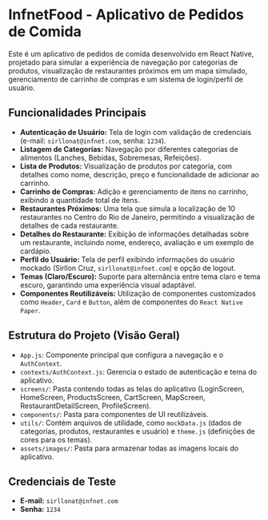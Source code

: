 
# InfnetFood - Aplicativo de Pedidos de Comida

Este é um aplicativo de pedidos de comida desenvolvido em React Native, projetado para simular a experiência de navegação por categorias de produtos, visualização de restaurantes próximos em um mapa simulado, gerenciamento de carrinho de compras e um sistema de login/perfil de usuário.

## Funcionalidades Principais

* **Autenticação de Usuário:** Tela de login com validação de credenciais (e-mail: `sirllonat@infnet.com`, senha: `1234`).
* **Listagem de Categorias:** Navegação por diferentes categorias de alimentos (Lanches, Bebidas, Sobremesas, Refeições).
* **Lista de Produtos:** Visualização de produtos por categoria, com detalhes como nome, descrição, preço e funcionalidade de adicionar ao carrinho.
* **Carrinho de Compras:** Adição e gerenciamento de itens no carrinho, exibindo a quantidade total de itens.
* **Restaurantes Próximos:** Uma tela que simula a localização de 10 restaurantes no Centro do Rio de Janeiro, permitindo a visualização de detalhes de cada restaurante.
* **Detalhes do Restaurante:** Exibição de informações detalhadas sobre um restaurante, incluindo nome, endereço, avaliação e um exemplo de cardápio.
* **Perfil do Usuário:** Tela de perfil exibindo informações do usuário mockado (Sirllon Cruz, `sirllonat@infnet.com`) e opção de logout.
* **Temas (Claro/Escuro):** Suporte para alternância entre tema claro e tema escuro, garantindo uma experiência visual adaptável.
* **Componentes Reutilizáveis:** Utilização de componentes customizados como `Header`, `Card` e `Button`, além de componentes do `React Native Paper`.

## Estrutura do Projeto (Visão Geral)

* `App.js`: Componente principal que configura a navegação e o `AuthContext`.
* `contexts/AuthContext.js`: Gerencia o estado de autenticação e tema do aplicativo.
* `screens/`: Pasta contendo todas as telas do aplicativo (LoginScreen, HomeScreen, ProductsScreen, CartScreen, MapScreen, RestaurantDetailScreen, ProfileScreen).
* `components/`: Pasta para componentes de UI reutilizáveis.
* `utils/`: Contém arquivos de utilidade, como `mockData.js` (dados de categorias, produtos, restaurantes e usuário) e `theme.js` (definições de cores para os temas).
* `assets/images/`: Pasta para armazenar todas as imagens locais do aplicativo.

## Credenciais de Teste

* **E-mail:** `sirllonat@infnet.com`
* **Senha:** `1234`
